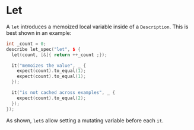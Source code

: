 
# Let

A `let` introduces a memoized local variable inside of a `Description`. This is best shown in an
example:

```c++
int _count = 0;
describe let_spec("let", $ {
  let(count, [&]{ return ++_count ;});

  it("memoizes the value", _ {
    expect(count).to_equal(1);
    expect(count).to_equal(1);
  });

  it("is not cached across examples", _ {
    expect(count).to_equal(2);
  });
});
```

As shown, `let`s allow setting a mutating variable before each `it`.
